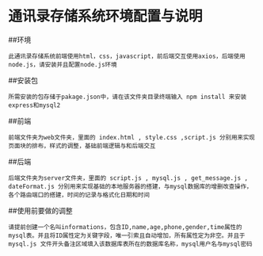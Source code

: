 # 通讯录存储系统环境配置与说明

##环境
```
此通讯录存储系统前端使用html，css，javascript，前后端交互使用axios，后端使用node.js，请安装并且配置node.js环境
```

##安装包
```
所需安装的包存储于pakage.json中，请在该文件夹目录终端输入 npm install 来安装express和mysql2
```

##前端
```
前端文件夹为web文件夹，里面的 index.html , style.css ,script.js 分别用来实现页面块的排布，样式的调整，基础前端逻辑与和后端交互
```

##后端
```
后端文件夹为server文件夹，里面的 script.js , mysql.js , get_message.js , dateFormat.js 分别用来实现基础的本地服务器的搭建，与mysql数据库的增删改查操作，各个路由端口的搭建，时间的记录与格式化日期和时间
```

##使用前要做的调整
```
请提前创建一个名叫informations，包含ID,name,age,phone,gender,time属性的mysql表。并且将ID属性定为关键字段，唯一引索且自动增加，所有属性定为非空。并且于 mysql.js 文件开头备注区域填入该数据库表所在的数据库名称，mysql用户名与mysql密码
```
